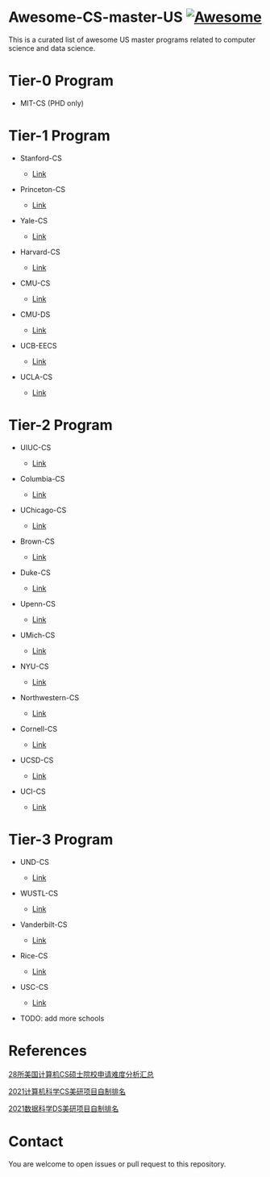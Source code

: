# Awesome-CS-master-US [![Awesome](https://awesome.re/badge.svg)](https://awesome.re)
This is a curated list of awesome US master programs related to computer science and data science. 

# Tier-0 Program
- MIT-CS (PHD only)

# Tier-1 Program

- Stanford-CS
  - [Link](https://cs.stanford.edu/academics/masters)

- Princeton-CS
  - [Link](https://www.cs.princeton.edu/grad)

- Yale-CS
  - [Link](https://cpsc.yale.edu/academics/graduate-program/master-science)

- Harvard-CS
  - [Link](https://www.seas.harvard.edu/applied-computation/graduate-programs/masters-computational-science-and-engineering)

- CMU-CS
  - [Link](https://www.cs.cmu.edu/masters-programs)

- CMU-DS
  - [Link](https://mcds.cs.cmu.edu/)

- UCB-EECS
  - [Link](https://eecs.berkeley.edu/academics/graduate/industry-programs/meng)

- UCLA-CS
  - [Link](https://grad.ucla.edu/programs/school-of-engineering-and-applied-science/computer-science/)


# Tier-2 Program

- UIUC-CS
  - [Link](https://cs.illinois.edu/academics/graduate/ms-program)

- Columbia-CS
  - [Link](https://www.cs.columbia.edu/education/ms/)

- UChicago-CS
  - [Link](https://masters.cs.uchicago.edu/)

- Brown-CS
  - [Link](https://www.brown.edu/graduateprograms/computer-science-scm)

- Duke-CS
  - [Link](https://www.cs.duke.edu/graduate/ms)

- Upenn-CS
  - [Link](https://www.cis.upenn.edu/graduate/program-offerings/master-of-computer-and-information-technology/)

- UMich-CS
  - [Link](https://cse.engin.umich.edu/academics/graduate/masters-in-cse/)

- NYU-CS
  - [Link](https://engineering.nyu.edu/academics/programs/computer-science-ms)

- Northwestern-CS
  - [Link](https://www.mccormick.northwestern.edu/computer-science/academics/graduate/masters/)

- Cornell-CS
  - [Link](https://www.cs.cornell.edu/ms)

- UCSD-CS
  - [Link](https://cse.ucsd.edu/graduate/degree-programs/ms-program)

- UCI-CS
  - [Link](https://mcs.ics.uci.edu/)


# Tier-3 Program
- UND-CS
  - [Link](https://graduateschool.nd.edu/degree-programs/computer-science-and-engineering-mscse---masters-professional/)

- WUSTL-CS
  - [Link](https://cse.wustl.edu/academics/graduate/MS-in-Computer-Science.html)

- Vanderbilt-CS
  - [Link](https://engineering.vanderbilt.edu/eecs/Graduate/Programs/MSRequirmentsCS.php)

- Rice-CS
  - [Link](https://ga.rice.edu/programs-study/departments-programs/engineering/computer-science/computer-science-mcs/)

- USC-CS
  - [Link](https://www.cs.usc.edu/academic-programs/masters/)


- TODO: add more schools

# References
[28所美国计算机CS硕士院校申请难度分析汇总](https://zhuanlan.zhihu.com/p/268534820)

[2021计算机科学CS美研项目自制排名](https://www.ph-education.com/%E7%95%99%E5%AD%A6%E7%94%B3%E8%AF%B7/%E8%87%AA%E5%88%B6%E6%8E%92%E5%90%8D%E7%B3%BB%E5%88%97/cs%E7%BE%8E%E7%A0%94%E9%A1%B9%E7%9B%AE-2021%E8%AE%A1%E7%AE%97%E6%9C%BA%E7%A7%91%E5%AD%A6cs%E7%BE%8E%E7%A0%94%E9%A1%B9%E7%9B%AE%E8%87%AA%E5%88%B6%E6%8E%92%E5%90%8D%E2%80%8B/)

[2021数据科学DS美研项目自制排名](https://www.ph-education.com/%E7%95%99%E5%AD%A6%E7%94%B3%E8%AF%B7/%E8%87%AA%E5%88%B6%E6%8E%92%E5%90%8D%E7%B3%BB%E5%88%97/ds%E7%BE%8E%E7%A0%94%E9%A1%B9%E7%9B%AE-2021%E6%95%B0%E6%8D%AE%E7%A7%91%E5%AD%A6ds%E7%BE%8E%E7%A0%94%E9%A1%B9%E7%9B%AE%E8%87%AA%E5%88%B6%E6%8E%92%E5%90%8D%E2%80%8B/)

# Contact
You are welcome to open issues or pull request to this repository. 
